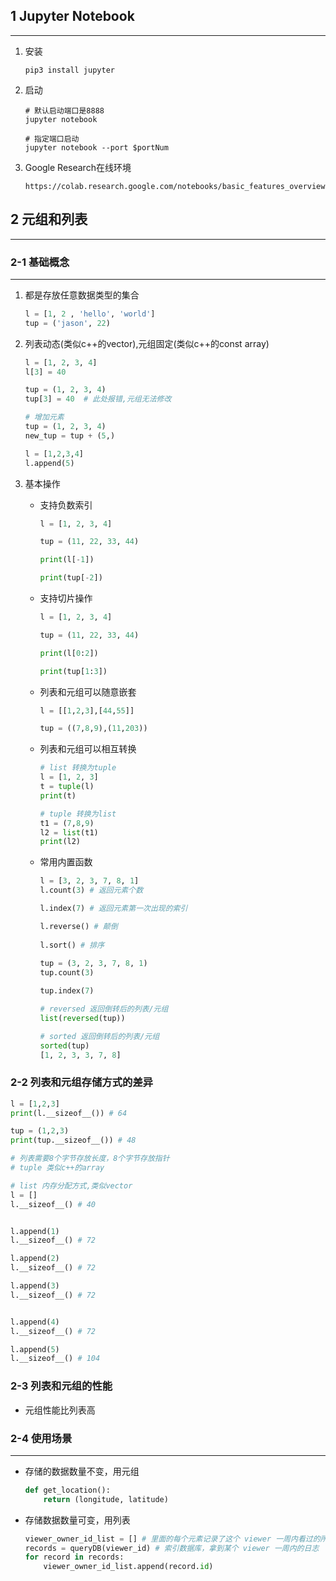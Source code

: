 ## 1 Jupyter Notebook

****

1. 安装

   ```shell
   pip3 install jupyter
   ```

2. 启动

   ```shell
   # 默认启动端口是8888
   jupyter notebook
   
   # 指定端口启动
   jupyter notebook --port $portNum
   ```

3. Google Research在线环境

   ```shell
   https://colab.research.google.com/notebooks/basic_features_overview.ipynb
   ```



## 2 元组和列表

***



### 2-1 基础概念

***

1. 都是存放任意数据类型的集合

   ```python
   l = [1, 2 , 'hello', 'world']
   tup = ('jason', 22)
   ```

2. 列表动态(类似c++的vector),元组固定(类似c++的const array)

   ```python
   l = [1, 2, 3, 4]
   l[3] = 40
   
   tup = (1, 2, 3, 4)
   tup[3] = 40  # 此处报错,元组无法修改
   ```

   ```python
   # 增加元素
   tup = (1, 2, 3, 4)
   new_tup = tup + (5,)
   
   l = [1,2,3,4]
   l.append(5)
   ```

3. 基本操作

   + 支持负数索引

     ```python
     l = [1, 2, 3, 4]
     
     tup = (11, 22, 33, 44)
     
     print(l[-1])
     
     print(tup[-2])
     ```

     

   + 支持切片操作

     ```python
     l = [1, 2, 3, 4]
     
     tup = (11, 22, 33, 44)
     
     print(l[0:2])
     
     print(tup[1:3])
     ```

     

   + 列表和元组可以随意嵌套

     ```python
     l = [[1,2,3],[44,55]]
     
     tup = ((7,8,9),(11,203))
     ```

     

   + 列表和元组可以相互转换

     ```python
     # list 转换为tuple
     l = [1, 2, 3]
     t = tuple(l)
     print(t)
     
     # tuple 转换为list
     t1 = (7,8,9)
     l2 = list(t1)
     print(l2)
     ```

     

   + 常用内置函数

     ```python
     l = [3, 2, 3, 7, 8, 1]
     l.count(3) # 返回元素个数
     
     l.index(7) # 返回元素第一次出现的索引
     
     l.reverse() # 颠倒
      
     l.sort() # 排序
      
     tup = (3, 2, 3, 7, 8, 1)
     tup.count(3)
     
     tup.index(7)
     
     # reversed 返回倒转后的列表/元组
     list(reversed(tup))
     
     # sorted 返回倒转后的列表/元组
     sorted(tup)
     [1, 2, 3, 3, 7, 8]
     ```

     





### 2-2 列表和元组存储方式的差异

```python
l = [1,2,3]
print(l.__sizeof__()) # 64

tup = (1,2,3)
print(tup.__sizeof__()) # 48

# 列表需要8个字节存放长度，8个字节存放指针
# tuple 类似c++的array
```

```python
# list 内存分配方式,类似vector
l = []
l.__sizeof__() # 40


l.append(1)
l.__sizeof__() # 72

l.append(2)
l.__sizeof__() # 72

l.append(3)
l.__sizeof__() # 72


l.append(4)
l.__sizeof__() # 72

l.append(5)
l.__sizeof__() # 104
```





### 2-3 列表和元组的性能

+ 元组性能比列表高



### 2-4 使用场景

***

+ 存储的数据数量不变，用元组

  ```python
  def get_location():
      return (longitude, latitude)
  ```

  

+ 存储数据数量可变，用列表

  ```python
  viewer_owner_id_list = [] # 里面的每个元素记录了这个 viewer 一周内看过的所有 owner 的 id
  records = queryDB(viewer_id) # 索引数据库，拿到某个 viewer 一周内的日志
  for record in records:
      viewer_owner_id_list.append(record.id)
  ```

  